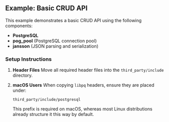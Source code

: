 ## Example: Basic CRUD API

This example demonstrates a basic CRUD API using the following components:

* **PostgreSQL**
* **pog\_pool** (PostgreSQL connection pool)
* **jansson** (JSON parsing and serialization)

### Setup Instructions

1. **Header Files**
   Move all required header files into the `third_party/include` directory.

2. **macOS Users**
   When copying `libpq` headers, ensure they are placed under:

   ```
   third_party/include/postgresql
   ```

   This prefix is required on macOS, whereas most Linux distributions already structure it this way by default.
